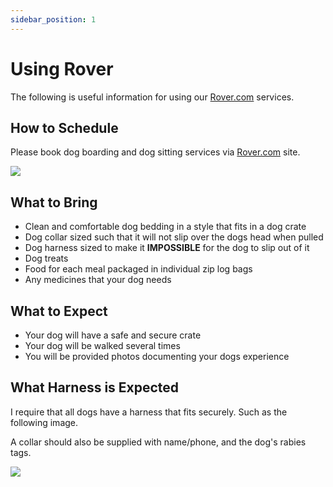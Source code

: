 ```yaml
---
sidebar_position: 1
---
```

# Using Rover
The following is useful information for using our <a href="https://www.rover.com/members/mark-f-high-quality-dog-training/">Rover.com</a> services.

## How to Schedule
Please book dog boarding and dog sitting services via <a href="https://www.rover.com/members/mark-f-high-quality-dog-training/">Rover.com</a> site.

<a href="https://www.rover.com/members/mark-f-high-quality-dog-training/"><img src="/img/rover.jpg" /></a> 

## What to Bring
- Clean and comfortable dog bedding in a style that fits in a dog crate
- Dog collar sized such that it will not slip over the dogs head when pulled
- Dog harness sized to make it **IMPOSSIBLE** for the dog to slip out of it
- Dog treats
- Food for each meal packaged in individual zip log bags
- Any medicines that your dog needs

## What to Expect
- Your dog will have a safe and secure crate
- Your dog will be walked several times
- You will be provided photos documenting your dogs experience

## What Harness is Expected
I require that all dogs have a harness that fits securely. Such as the following image.

A collar should also be supplied with name/phone, and the dog's rabies tags.

<img src="/img/harness.jpg" />
